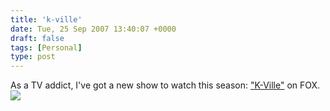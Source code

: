 ```yaml
---
title: 'k-ville'
date: Tue, 25 Sep 2007 13:40:07 +0000
draft: false
tags: [Personal]
type: post
---
```


As a TV addict, I've got a new show to watch this season: ["K-Ville"](http://www.fox.com/kville/) on FOX. [![](http://www.fox.com/kville/images/kv-bg.jpg)](http://www.fox.com/kville/images/kv-bg.jpg)